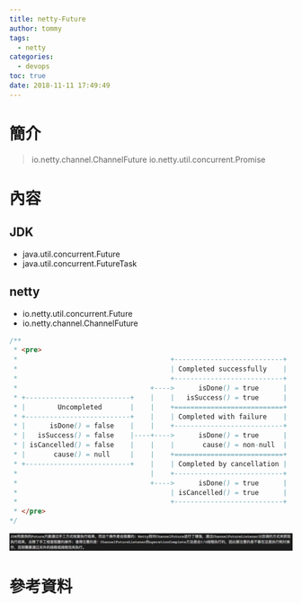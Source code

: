 ```yaml
---
title: netty-Future
author: tommy
tags:
  - netty
categories:
  - devops
toc: true
date: 2018-11-11 17:49:49
---
```


# 簡介

> io.netty.channel.ChannelFuture
> io.netty.util.concurrent.Promise

<!--more-->
# 內容

## JDK
- java.util.concurrent.Future
- java.util.concurrent.FutureTask



## netty
- io.netty.util.concurrent.Future
- io.netty.channel.ChannelFuture
```java
/**
 * <pre>
 *                                      +---------------------------+
 *                                      | Completed successfully    |
 *                                      +---------------------------+
 *                                 +---->      isDone() = true      |
 * +--------------------------+    |    |   isSuccess() = true      |
 * |        Uncompleted       |    |    +===========================+
 * +--------------------------+    |    | Completed with failure    |
 * |      isDone() = false    |    |    +---------------------------+
 * |   isSuccess() = false    |----+---->      isDone() = true      |
 * | isCancelled() = false    |    |    |       cause() = non-null  |
 * |       cause() = null     |    |    +===========================+
 * +--------------------------+    |    | Completed by cancellation |
 *                                 |    +---------------------------+
 *                                 +---->      isDone() = true      |
 *                                      | isCancelled() = true      |
 *                                      +---------------------------+
 * </pre>
*/
```

![Future](../images/20181113004200.png)






# 參考資料


